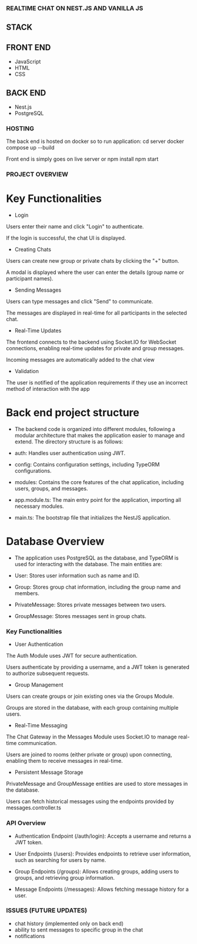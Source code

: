 ### REALTIME CHAT ON NEST.JS AND VANILLA JS

## STACK

## FRONT END

- JavaScript
- HTML
- CSS

## BACK END

- Nest.js
- PostgreSQL

### HOSTING

The back end is hosted on docker so to run application:
cd server
docker compose up --build

Front end is simply goes on live server or
npm install
npm start

### PROJECT OVERVIEW

# Key Functionalities

- Login

Users enter their name and click "Login" to authenticate.

If the login is successful, the chat UI is displayed.

- Creating Chats

Users can create new group or private chats by clicking the "+" button.

A modal is displayed where the user can enter the details (group name or participant names).

- Sending Messages

Users can type messages and click "Send" to communicate.

The messages are displayed in real-time for all participants in the selected chat.

- Real-Time Updates

The frontend connects to the backend using Socket.IO for WebSocket connections, enabling real-time updates for private and group messages.

Incoming messages are automatically added to the chat view

- Validation

The user is notified of the application requirements if they use an incorrect method of interaction with the app

# Back end project structure

- The backend code is organized into different modules, following a modular architecture that makes the application easier to manage and extend. The directory structure is as follows:

- auth: Handles user authentication using JWT.

- config: Contains configuration settings, including TypeORM configurations.

- modules: Contains the core features of the chat application, including users, groups, and messages.

- app.module.ts: The main entry point for the application, importing all necessary modules.

- main.ts: The bootstrap file that initializes the NestJS application.

# Database Overview

- The application uses PostgreSQL as the database, and TypeORM is used for interacting with the database. The main entities are:

- User: Stores user information such as name and ID.

- Group: Stores group chat information, including the group name and members.

- PrivateMessage: Stores private messages between two users.

- GroupMessage: Stores messages sent in group chats.

### Key Functionalities

- User Authentication

The Auth Module uses JWT for secure authentication.

Users authenticate by providing a username, and a JWT token is generated to authorize subsequent requests.

- Group Management

Users can create groups or join existing ones via the Groups Module.

Groups are stored in the database, with each group containing multiple users.

- Real-Time Messaging

The Chat Gateway in the Messages Module uses Socket.IO to manage real-time communication.

Users are joined to rooms (either private or group) upon connecting, enabling them to receive messages in real-time.

- Persistent Message Storage

PrivateMessage and GroupMessage entities are used to store messages in the database.

Users can fetch historical messages using the endpoints provided by messages.controller.ts

### API Overview

- Authentication Endpoint (/auth/login): Accepts a username and returns a JWT token.

- User Endpoints (/users): Provides endpoints to retrieve user information, such as searching for users by name.

- Group Endpoints (/groups): Allows creating groups, adding users to groups, and retrieving group information.

- Message Endpoints (/messages): Allows fetching message history for a user.

### ISSUES (FUTURE UPDATES)

- chat history (implemented only on back end)
- ability to sent messages to specific group in the chat
- notifications
